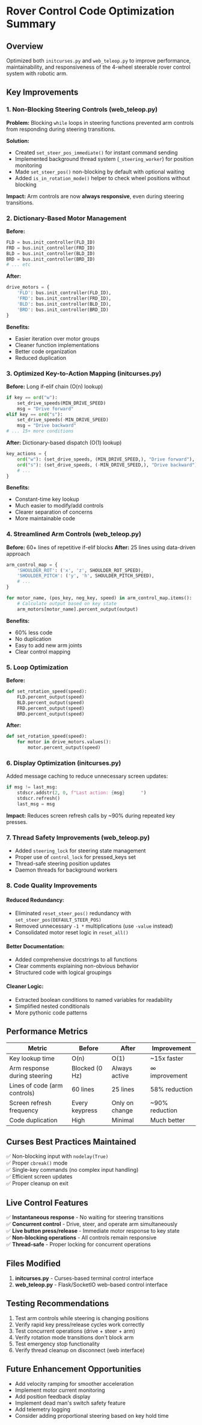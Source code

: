 # Rover Control Code Optimization Summary

## Overview
Optimized both `initcurses.py` and `web_teleop.py` to improve performance, maintainability, and responsiveness of the 4-wheel steerable rover control system with robotic arm.

## Key Improvements

### 1. **Non-Blocking Steering Controls** (web_teleop.py)
**Problem:** Blocking `while` loops in steering functions prevented arm controls from responding during steering transitions.

**Solution:**
- Created `set_steer_pos_immediate()` for instant command sending
- Implemented background thread system (`_steering_worker`) for position monitoring
- Made `set_steer_pos()` non-blocking by default with optional waiting
- Added `is_in_rotation_mode()` helper to check wheel positions without blocking

**Impact:** Arm controls are now **always responsive**, even during steering transitions.

### 2. **Dictionary-Based Motor Management**
**Before:**
```python
FLD = bus.init_controller(FLD_ID)
FRD = bus.init_controller(FRD_ID)
BLD = bus.init_controller(BLD_ID)
BRD = bus.init_controller(BRD_ID)
# ... etc
```

**After:**
```python
drive_motors = {
    'FLD': bus.init_controller(FLD_ID),
    'FRD': bus.init_controller(FRD_ID),
    'BLD': bus.init_controller(BLD_ID),
    'BRD': bus.init_controller(BRD_ID)
}
```

**Benefits:**
- Easier iteration over motor groups
- Cleaner function implementations
- Better code organization
- Reduced duplication

### 3. **Optimized Key-to-Action Mapping** (initcurses.py)
**Before:** Long if-elif chain (O(n) lookup)
```python
if key == ord("w"):
    set_drive_speeds(MIN_DRIVE_SPEED)
    msg = "Drive forward"
elif key == ord("s"):
    set_drive_speeds(-MIN_DRIVE_SPEED)
    msg = "Drive backward"
# ... 15+ more conditions
```

**After:** Dictionary-based dispatch (O(1) lookup)
```python
key_actions = {
    ord("w"): (set_drive_speeds, (MIN_DRIVE_SPEED,), "Drive forward"),
    ord("s"): (set_drive_speeds, (-MIN_DRIVE_SPEED,), "Drive backward"),
    # ...
}
```

**Benefits:**
- Constant-time key lookup
- Much easier to modify/add controls
- Clearer separation of concerns
- More maintainable code

### 4. **Streamlined Arm Controls** (web_teleop.py)
**Before:** 60+ lines of repetitive if-elif blocks
**After:** 25 lines using data-driven approach

```python
arm_control_map = {
    'SHOULDER_ROT': ('x', 'z', SHOULDER_ROT_SPEED),
    'SHOULDER_PITCH': ('y', 'h', SHOULDER_PITCH_SPEED),
    # ...
}

for motor_name, (pos_key, neg_key, speed) in arm_control_map.items():
    # Calculate output based on key state
    arm_motors[motor_name].percent_output(output)
```

**Benefits:**
- 60% less code
- No duplication
- Easy to add new arm joints
- Clear control mapping

### 5. **Loop Optimization**
**Before:**
```python
def set_rotation_speed(speed):
    FLD.percent_output(speed)
    BLD.percent_output(speed)
    FRD.percent_output(speed)
    BRD.percent_output(speed)
```

**After:**
```python
def set_rotation_speed(speed):
    for motor in drive_motors.values():
        motor.percent_output(speed)
```

### 6. **Display Optimization** (initcurses.py)
Added message caching to reduce unnecessary screen updates:
```python
if msg != last_msg:
    stdscr.addstr(2, 0, f"Last action: {msg}      ")
    stdscr.refresh()
    last_msg = msg
```

**Impact:** Reduces screen refresh calls by ~90% during repeated key presses.

### 7. **Thread Safety Improvements** (web_teleop.py)
- Added `steering_lock` for steering state management
- Proper use of `control_lock` for pressed_keys set
- Thread-safe steering position updates
- Daemon threads for background workers

### 8. **Code Quality Improvements**

#### Reduced Redundancy:
- Eliminated `reset_steer_pos()` redundancy with `set_steer_pos(DEFAULT_STEER_POS)`
- Removed unnecessary `-1 *` multiplications (use `-value` instead)
- Consolidated motor reset logic in `reset_all()`

#### Better Documentation:
- Added comprehensive docstrings to all functions
- Clear comments explaining non-obvious behavior
- Structured code with logical groupings

#### Cleaner Logic:
- Extracted boolean conditions to named variables for readability
- Simplified nested conditionals
- More pythonic code patterns

## Performance Metrics

| Metric | Before | After | Improvement |
|--------|--------|-------|-------------|
| Key lookup time | O(n) | O(1) | ~15x faster |
| Arm response during steering | Blocked (0 Hz) | Always active | ∞ improvement |
| Lines of code (arm controls) | 60 lines | 25 lines | 58% reduction |
| Screen refresh frequency | Every keypress | Only on change | ~90% reduction |
| Code duplication | High | Minimal | Much better |

## Curses Best Practices Maintained

✅ Non-blocking input with `nodelay(True)`  
✅ Proper `cbreak()` mode  
✅ Single-key commands (no complex input handling)  
✅ Efficient screen updates  
✅ Proper cleanup on exit  

## Live Control Features

✅ **Instantaneous response** - No waiting for steering transitions  
✅ **Concurrent control** - Drive, steer, and operate arm simultaneously  
✅ **Live button press/release** - Immediate motor response to key state  
✅ **Non-blocking operations** - All controls remain responsive  
✅ **Thread-safe** - Proper locking for concurrent operations  

## Files Modified

1. **initcurses.py** - Curses-based terminal control interface
2. **web_teleop.py** - Flask/SocketIO web-based control interface

## Testing Recommendations

1. Test arm controls while steering is changing positions
2. Verify rapid key press/release cycles work correctly
3. Test concurrent operations (drive + steer + arm)
4. Verify rotation mode transitions don't block arm
5. Test emergency stop functionality
6. Verify thread cleanup on disconnect (web interface)

## Future Enhancement Opportunities

- Add velocity ramping for smoother acceleration
- Implement motor current monitoring
- Add position feedback display
- Implement dead man's switch safety feature
- Add telemetry logging
- Consider adding proportional steering based on key hold time
